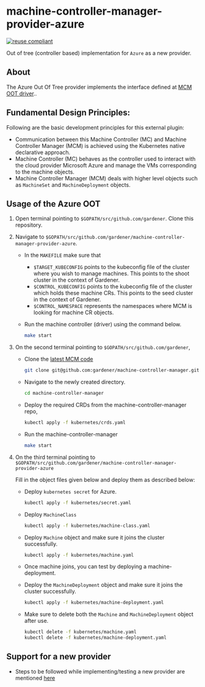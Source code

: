 # machine-controller-manager-provider-azure

[![reuse compliant](https://reuse.software/badge/reuse-compliant.svg)](https://reuse.software/)

Out of tree (controller based) implementation for `Azure` as a new provider.

## About
The Azure Out Of Tree provider implements the interface defined at [MCM OOT driver](https://github.com/gardener/machine-controller-manager/blob/master/pkg/util/provider/driver/driver.go)..

## Fundamental Design Principles:
Following are the basic development principles for this external plugin:
* Communication between this Machine Controller (MC) and Machine Controller Manager (MCM) is achieved using the Kubernetes native declarative approach.
* Machine Controller (MC) behaves as the controller used to interact with the cloud provider Microsoft Azure and manage the VMs corresponding to the machine objects.
* Machine Controller Manager (MCM) deals with higher level objects such as `MachineSet` and `MachineDeployment` objects.

## Usage of the Azure OOT

1. Open terminal pointing to `$GOPATH/src/github.com/gardener`. Clone this repository. 

2. Navigate to `$GOPATH/src/github.com/gardener/machine-controller-manager-provider-azure`. 
    - In the `MAKEFILE` make sure that 
      - `$TARGET_KUBECONFIG` points to the kubeconfig file of the cluster where you wish to manage machines. This points to the shoot cluster in the context of Gardener.
      - `$CONTROL_KUBECONFIG` points to the kubeconfig file of the cluster which holds these machine CRs. This points to the seed cluster in the context of Gardener.
      - `$CONTROL_NAMESPACE` represents the namespaces where MCM is looking for machine CR objects. 

    - Run the machine controller (driver) using the command below.
        ```bash
        make start
        ```
3. On the second terminal pointing to `$GOPATH/src/github.com/gardener`,
    - Clone the [latest MCM code](https://github.com/gardener/machine-controller-manager)
        ```bash
        git clone git@github.com:gardener/machine-controller-manager.git
        ```
    - Navigate to the newly created directory.
        ```bash
        cd machine-controller-manager
        ```
    - Deploy the required CRDs from the machine-controller-manager repo,
        ```bash
        kubectl apply -f kubernetes/crds.yaml
        ```
    - Run the machine-controller-manager
        ```bash
        make start
        ```
4. On the third terminal pointing to `$GOPATH/src/github.com/gardener/machine-controller-manager-provider-azure`

    Fill in the object files given below and deploy them as described below:

    - Deploy `kubernetes secret` for Azure.
        ```bash
        kubectl apply -f kubernetes/secret.yaml
        ```
    - Deploy `MachineClass`
        ```bash
        kubectl apply -f kubernetes/machine-class.yaml
        ```
    
    - Deploy `Machine` object and make sure it joins the cluster successfully.
        ```bash
        kubectl apply -f kubernetes/machine.yaml
        ```
    - Once machine joins, you can test by deploying a machine-deployment.

    - Deploy the `MachineDeployment` object and make sure it joins the cluster successfully.
        ```bash
        kubectl apply -f kubernetes/machine-deployment.yaml
        ```
    - Make sure to delete both the `Machine` and `MachineDeployment` object after use.
        ```bash
        kubectl delete -f kubernetes/machine.yaml
        kubectl delete -f kubernetes/machine-deployment.yaml
        ```

## Support for a new provider
- Steps to be followed while implementing/testing a new provider are mentioned [here](https://github.com/gardener/machine-controller-manager/blob/master/docs/development/cp_support_new.md)
